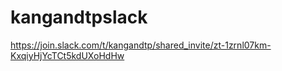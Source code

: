 # kangandtpslack

https://join.slack.com/t/kangandtp/shared_invite/zt-1zrnl07km-KxqiyHjYcTCt5kdUXoHdHw
